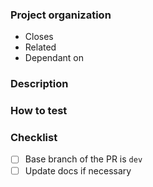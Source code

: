 ### Project organization

- Closes <!-- add link to issue that this PR fixes if any -->
- Related <!-- add link to related issue if any -->
- Dependant on <!-- add link to dependant PR if any -->

### Description

<!-- A concise description of what this PR is fixing or adding -->

### How to test

<!-- A concise explanation how to test this PR with links -->

### Checklist

- [ ] Base branch of the PR is `dev`
- [ ] Update docs if necessary <!-- Docs in https://github.com/liteflow-labs/liteflow-js/tree/main/docs/pages/starter-kit -->
